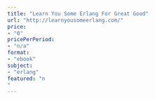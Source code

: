 ```yaml
---
title: "Learn You Some Erlang For Great Good"
url: "http://learnyousomeerlang.com/"
price: 
- "0"
pricePerPeriod: 
- "n/a"
format: 
- "ebook"
subject: 
- "erlang"
featured: "n"
---
```

